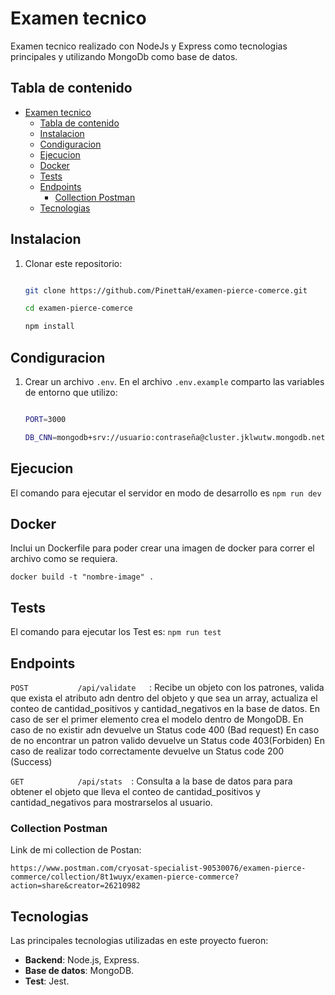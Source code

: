 # Examen tecnico

Examen tecnico realizado con NodeJs y Express como tecnologias principales y utilizando MongoDb como base de datos.

## Tabla de contenido

- [Examen tecnico](#examen-tecnico)
  - [Tabla de contenido](#tabla-de-contenido)
  - [Instalacion](#instalacion)
  - [Condiguracion](#condiguracion)
  - [Ejecucion](#ejecucion)
  - [Docker](#docker)
  - [Tests](#tests)
  - [Endpoints](#endpoints)
    - [Collection Postman](#collection-postman)
  - [Tecnologias](#tecnologias)

## Instalacion

1. Clonar este repositorio:
   ```bash

   git clone https://github.com/PinettaH/examen-pierce-comerce.git

   cd examen-pierce-comerce
   
   npm install
## Condiguracion

1. Crear un archivo `.env`. En el archivo `.env.example` comparto las variables de entorno que utilizo:
   ```bash

   PORT=3000
   
   DB_CNN=mongodb+srv://usuario:contraseña@cluster.jklwutw.mongodb.net/nombre-bd
## Ejecucion
El comando para ejecutar el servidor en modo de desarrollo es ` npm run dev `
## Docker 
Inclui un Dockerfile para poder crear una imagen de docker para correr el archivo como se requiera.

`docker build -t "nombre-image" . `
## Tests
El comando para ejecutar los Test es: `npm run test`
## Endpoints
`POST           /api/validate   `:  Recibe un objeto con los patrones, valida que exista el atributo adn dentro del objeto y que sea un array, actualiza el conteo de cantidad_positivos y cantidad_negativos en la base de datos. En caso de ser el primer elemento crea el modelo dentro de MongoDB.
En caso de no existir adn devuelve un Status code 400 (Bad request)
En caso de no encontrar un patron valido devuelve un Status code 403(Forbiden)
En caso de realizar todo correctamente devuelve un Status code 200 (Success)

`GET            /api/stats  `: Consulta a la base de datos para para obtener el objeto que lleva el conteo de cantidad_positivos y cantidad_negativos para mostrarselos al usuario.

### Collection Postman 
Link de mi collection de Postan:
  
`https://www.postman.com/cryosat-specialist-90530076/examen-pierce-commerce/collection/8t1wuyx/examen-pierce-commerce?action=share&creator=26210982`
## Tecnologias
Las principales tecnologias utilizadas en este proyecto fueron:
- **Backend**: Node.js, Express.
- **Base de datos**: MongoDB.
- **Test**: Jest.


